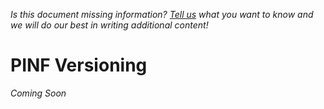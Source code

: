 *Is this document missing information? [Tell us](http://groups.google.com/group/pinf-dev) what you want to know and we will do our best in writing additional content!*

PINF Versioning
===============

*Coming Soon*
